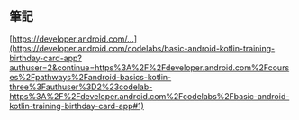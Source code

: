 #

## 筆記
[https://developer.android.com/...](https://developer.android.com/codelabs/basic-android-kotlin-training-birthday-card-app?authuser=2&continue=https%3A%2F%2Fdeveloper.android.com%2Fcourses%2Fpathways%2Fandroid-basics-kotlin-three%3Fauthuser%3D2%23codelab-https%3A%2F%2Fdeveloper.android.com%2Fcodelabs%2Fbasic-android-kotlin-training-birthday-card-app#1)
